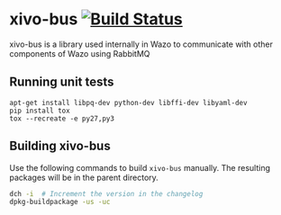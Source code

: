 xivo-bus [![Build Status](https://jenkins.wazo.community/buildStatus/icon?job=xivo-bus)](https://jenkins.wazo.community/job/xivo-bus)
========

xivo-bus is a library used internally in Wazo to communicate with other components
of Wazo using RabbitMQ


Running unit tests
------------------

```
apt-get install libpq-dev python-dev libffi-dev libyaml-dev
pip install tox
tox --recreate -e py27,py3
```


Building xivo-bus
-----------------

Use the following commands to build `xivo-bus` manually. The resulting packages will be in the
parent directory.

```sh
dch -i  # Increment the version in the changelog
dpkg-buildpackage -us -uc
```
